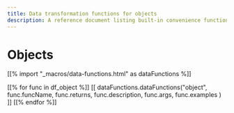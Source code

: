 ```yaml
---
title: Data transformation functions for objects
description: A reference document listing built-in convenience functions to support data transformation in expressions for objects.
---
```


# Objects

[[% import "_macros/data-functions.html" as dataFunctions %]]

[[% for func in df_object %]]
[[ dataFunctions.dataFunctions("object", func.funcName, func.returns, func.description, func.args, func.examples ) ]]
[[% endfor %]]
